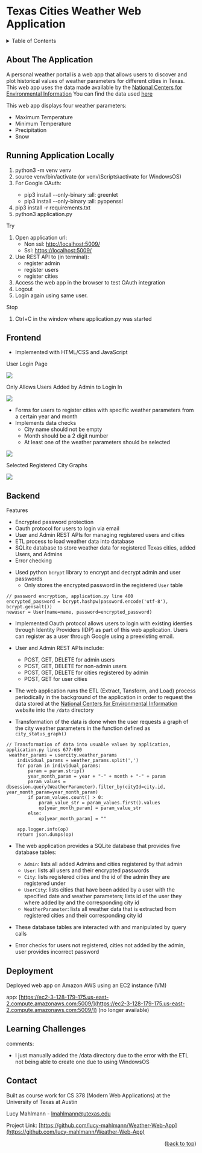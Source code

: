 # Texas Cities Weather Web Application

<!-- TABLE OF CONTENTS -->
<details>
  <summary>Table of Contents</summary>
  <ol>
    <li><a href="#about-the-application">About The Application</a></li>
    <li><a href="#running-application-locally">Running Application Locally</a></li>
    <li><a href="#frontend">Frontend</a></li>
    <li><a href="#backend">Backend</a></li>
    <li><a href="#deployment">Deployment</a></li>
    <li><a href="#learning-challenges">Learning Challenges</a></li>
    <li><a href="#contact">Contact</a></li>
  </ol>
</details>

<!-- ABOUT THE APPLICATION -->
## About The Application

A personal weather portal is a web app that allows users to discover and plot historical values of weather parameters for 
different cities in Texas. This web app uses the data made available by the [National Centers for Environmental Information](https://www.ncei.noaa.gov/metadata/geoportal/rest/metadata/item/gov.noaa.ncdc:C00861/html)
You can find the data used [here](https://www.ncei.noaa.gov/pub/data/ghcn/daily/) 

This web app displays four weather parameters: 
- Maximum Temperature
- Minimum Temperature
- Precipitation
- Snow

<!-- RUNNING APPLICATION LOCALLY -->
## Running Application Locally
<ol> 
  <li>python3 -m venv venv</li>
  <li>source venv/bin/activate (or venv\Scripts\activate for WindowsOS) </li>
  <li>For Google OAuth:</li>
    <ul>
       <li>pip3 install --only-binary :all: greenlet</li>
       <li>pip3 install --only-binary :all: pyopenssl</li>
    </ul>
  <li>pip3 install -r requirements.txt</li>
  <li>python3 application.py</li>
</ol>

Try
1. Open application url: 
   - Non ssl: [http://localhost:5009/](http://localhost:5009/)
   - Ssl: [https://localhost:5009/](https://localhost:5009/)
2. Use REST API to (in terminal):
   - register admin
   - register users
   - register cities
3. Access the web app in the browser to test OAuth integration
4. Logout
5. Login again using same user.

Stop 
1. Ctrl+C in the window where application.py was started

<!-- FRONTEND -->
## Frontend

- Implemented with HTML/CSS and JavaScript

User Login Page

<img
  src="/static/images/login_screen.png"
  style="display: inline-block; margin: 0 auto; width: auto; height: auto">
  
Only Allows Users Added by Admin to Login In

<img
  src="/static/images/user_not_found.png"
  style="display: inline-block; margin: 0 auto; width: auto; height: auto">

- Forms for users to register cities with specific weather parameters from a certain year and month
- Implements data checks 
    * City name should not be empty
    * Month should be a 2 digit number
    * At least one of the weather parameters should be selected
  
<img
  src="/static/images/input_checks.png"
  style="display: inline-block; margin: 0 auto; width: auto; height: auto">
  
Selected Registered City Graphs

<img
  src="/static/images/Austin_graphs.png"
  style="display: inline-block; margin: 0 auto; width: auto; height: auto">
  


<!-- BACKEND -->
## Backend
Features
* Encrypted password protection
* Oauth protocol for users to login via email
* User and Admin REST APIs for managing registered users and cities
* ETL process to load weather data into database
* SQLite database to store weather data for registered Texas cities, added Users, and Admins
* Error checking

- Used python ```bcrypt``` library to encrypt and decrypt admin and user passwords
    * Only stores the encrypted password in the registered ```User``` table
```
// password encryption, application.py line 400
encrypted_password = bcrypt.hashpw(password.encode('utf-8'), bcrypt.gensalt())
newuser = User(name=name, password=encrypted_password)
```
- Implemented Oauth protocol allows users to login with existing identies through Identity Providers (IDP) as part of this web application. Users can register as a user through Google using a preexisting email.

- User and Admin REST APIs include:
  * POST, GET, DELETE for admin users
  * POST, GET, DELETE for non-admin users
  * POST, GET, DELETE for cities registered by admin
  * POST, GET for user cities

- The web application runs the ETL (Extract, Tansform, and Load) process periodically in the background of the application in order to request the data stored at the [National Centers for Environmental Information](https://www.ncei.noaa.gov/pub/data/ghcn/daily/) website into the ```/data``` directory
- Transformation of the data is done when the user requests a graph of the city weather parameters in the function defined as ```city_status_graph()```
```
// Transformation of data into usuable values by application, application.py lines 677-690
 weather_params = usercity.weather_params
    individual_params = weather_params.split(',')
    for param in individual_params:
        param = param.strip()
        year_month_param = year + "-" + month + "-" + param
        param_values = dbsession.query(WeatherParameter).filter_by(cityId=city.id, year_month_param=year_month_param)
        if param_values.count() > 0:
            param_value_str = param_values.first().values
            op[year_month_param] = param_value_str
        else:
            op[year_month_param] = "" 

    app.logger.info(op)
    return json.dumps(op)
```

- The web application provides a SQLite database that provides five database tables:
  * ```Admin```: lists all added Admins and cities registered by that admin
  * ```User```: lists all users and their encrypted passwords
  * ```City```: lists registered cities and the id of the admin they are registered under
  * ```UserCity```: lists cities that have been added by a user with the specified date and weather parameters; lists id of the user they where added by and the corresponding city id
  * ```WeatherParameter```: lists all weather data that is extracted from registered cities and their corresponding city id
- These database tables are interacted with and manipulated by query calls

- Error checks for users not registered, cities not added by the admin, user provides incorrect password 

<!-- DEPLOYMENT -->
## Deployment

Deployed web app on Amazon AWS using an EC2 instance (VM) 

app: [https://ec2-3-128-179-175.us-east-2.compute.amazonaws.com:5009/](https://ec2-3-128-179-175.us-east-2.compute.amazonaws.com:5009/])  (no longer available)

<!-- LEARNING CHALLENGES -->
## Learning Challenges

comments: 
- I just manually added the /data directory due to the error with the ETL not being able to create one 
  due to using WindowsOS

<!-- CONTACT -->
## Contact
Built as course work for CS 378 (Modern Web Applications) at the University of Texas at Austin

Lucy Mahlmann - lmahlmann@utexas.edu

Project Link: [https://github.com/lucy-mahlmann/Weather-Web-App](https://github.com/lucy-mahlmann/Weather-Web-App)

<p align="right">(<a href="#readme-top">back to top</a>)</p>



